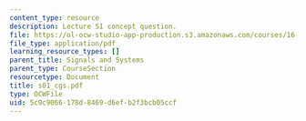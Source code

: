 ```yaml
---
content_type: resource
description: Lecture S1 concept question.
file: https://ol-ocw-studio-app-production.s3.amazonaws.com/courses/16-01-unified-engineering-i-ii-iii-iv-fall-2005-spring-2006/5c9c9066178d8469d6efb2f3bcb05ccf_s01_cgs.pdf
file_type: application/pdf
learning_resource_types: []
parent_title: Signals and Systems
parent_type: CourseSection
resourcetype: Document
title: s01_cgs.pdf
type: OCWFile
uid: 5c9c9066-178d-8469-d6ef-b2f3bcb05ccf
---
```

